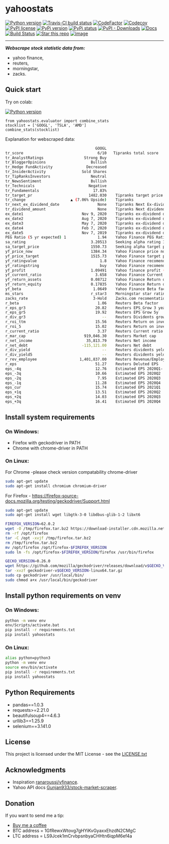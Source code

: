 yahoostats
==========

[![Python version](https://img.shields.io/badge/python-3.6+-blue.svg?style=flat)](https://pypi.python.org/pypi/yahoostats)
[![Travis-CI build status](https://travis-ci.com/hristo-mavrodiev/yahoostats.svg?token=vBVcih17gwYqyFBxLbq6&branch=master)](https://travis-ci.com/hristo-mavrodiev/yahoostats)
[![CodeFactor](https://www.codefactor.io/repository/github/hristo-mavrodiev/yahoostats/badge?s=4287dd473da0f3410b9a839151234c95fb6c8946)](https://www.codefactor.io/repository/github/hristo-mavrodiev/yahoostats)
[![Codecov](https://codecov.io/gh/hristo-mavrodiev/yahoostats/branch/master/graph/badge.svg?token=XPWG1SQYK5)](https://codecov.io/gh/hristo-mavrodiev/yahoostats)
[![PyPI license](https://img.shields.io/pypi/l/ansicolortags.svg?style=flat)](https://pypi.python.org/pypi/yahoostats)
[![PyPi version](https://img.shields.io/pypi/v/yahoostats)](https://pypi.python.org/pypi/yahoostats)
[![PyPi status](https://img.shields.io/pypi/status/yahoostats)](https://pypi.python.org/pypi/yahoostats)
[![PyPI - Downloads](https://img.shields.io/pypi/dm/yahoostats)](https://pypi.python.org/pypi/yahoostats)
[![Docs](https://img.shields.io/badge/Read-the_docs-green)](https://hristo-mavrodiev.github.io/yahoostats/)
[![Build Status](https://dev.azure.com/hmavrodiev/hmavrodiev/_apis/build/status/hristo-mavrodiev.yahoostats?branchName=dev)](https://dev.azure.com/hmavrodiev/hmavrodiev/_build/latest?definitionId=4&branchName=dev)
[![Star this repo](https://img.shields.io/github/stars/hristo-mavrodiev/yahoostats)](https://github.com/hristo-mavrodiev/yahoostats)
[![image](https://img.shields.io/badge/Donate-Buy_me_a_coffee-blue.svg)](https://www.buymeacoffee.com/hristomavrodiev)


------------------------------------------------------------------------

***Webscrape stock statistic data from:***
* yahoo finance,
* reuters,
* morningstar,
* zacks.

Quick start
-----------

Try on colab:

[![Python version](https://colab.research.google.com/assets/colab-badge.svg?style=flat)](https://colab.research.google.com/drive/1ISvV7DdK_W_ySwRxSKfDyna6ZsMzQnAb?usp=sharing)

``` {.sourceCode .Python}
from yahoostats.evaluator import combine_stats
stocklist = ['GOOGL', 'TSLA', 'AMD']
combine_stats(stocklist)
```

Explanation for webscraped data:

``` bash
                                        GOOGL
tr_score                                 6/10   Tipranks total score
tr_AnalystRatings                  Strong Buy
tr_BloggerOpinions                    Bullish
tr_Hedge FundActivity               Decreased
tr_InsiderActivity                Sold Shares
tr_TipRanksInvestors                  Neutral
tr_NewsSentiment                      Bullish
tr_Technicals                        Negative
tr_Fundamentals                        17.83%
tr_target_pr                         1482.030    Tipranks target price after 12 months
tr_change                    ▲ (7.06% Upside)    Tipranks
tr_next_ex_dividend_date                 None    Tipranks Next Ex-dividend Date
tr_dividend_amount                       None    Tipranks Next dividend amount
ex_date1                          Nov 9, 2020    Tipranks ex-dividend date history
ex_date2                          Aug 7, 2020    Tipranks ex-dividend date history 
ex_date3                          May 7, 2020    Tipranks ex-dividend date history
ex_date4                          Feb 7, 2020    Tipranks ex-dividend date history
ex_date5                          Nov 7, 2019    Tipranks ex-dividend date history
PEG Ratio (5 yr expected) 1              1.94    Yahoo Finance PEG Ratio
sa_rating                             3.20513    Seeking alpha rating 1(bearish) ÷ 5 bullish
sa_target_price                       1550.73    Seeking alpha target price
yf_price_now                          1384.34    Yahoo Finance price now
yf_price_target                       1515.73    Yahoo Finance target price
yf_ratingvalue                            1.8    Yahoo Finance recomendation score
yf_ratingstring                           buy    Yahoo Finance recomendation
yf_profit                             1.09491    Yahoo finance profit (target/current price)
yf_current_ratio                        3.658    Yahoo Finance Current ratio
yf_return_assets                      0.08712    Yahoo Finance Return on assets
yf_return_equity                      0.17835    Yahoo Finance Return on equity
yf_beta                                1.0649    Yahoo Finance Beta factor
ms_stars                              r_star3    Morningstar star rating [0-5]stars
zacks_rate                             3-Hold    Zacks.com recomentations
r_beta                                   1.06    Reuters Beta factor
r_eps_gr3                               20.82    Reuters EPS_Grow 3 years
r_eps_gr5                               19.92    Reuters EPS Grow 5y
r_div_gr3                                  --    Reuters Dividents grow 3y
r_roi_ttm                               15.56    Reuters Return on investment TTM
r_roi_5                                 15.02    Reuters Return on investment 5years
r_current_ratio                          3.37    Reuters Current ratio
r_mar_cap                          919,046.30    Reuters Market cap
r_net_income                        35,813.79    Reuters Net income
r_net_debt                        -115,121.00    Reuters Net debt
r_div_yield                                --    Reuters dividents yeld
r_div_yield5                               --    Reuters dividents yeld 5 years
r_rev_employee                   1,401,837.00    Reuters Revenue/Employee
r_eps                                   51.27    Reuters Deluted EPS
eps_-4q                                 12.76    Estimated EPS 2020Q1- Wall st consensus 
eps_-3q                                 10.66    Estimated EPS 2020Q2
eps_-2q                                  7.95    Estimated EPS 2020Q3
eps_-1q                                 11.28    Estimated EPS 2020Q4
eps_cur                                 15.74    Estimated EPS 2021Q1
eps_+1q                                 13.51    Estimated EPS 2020Q2
eps_+2q                                 14.03    Estimated EPS 2020Q3
eps_+3q                                 16.41    Estimated EPS 2020Q4

```


Install system requirements
---------------------------

### On Windows:

  -   Firefox with geckodriver in PATH
  -   Chrome with chrome-driver in PATH

### On Linux:

For Chrome -please check version compatability chrome-driver

``` bash
sudo apt-get update
sudo apt-get install chromium chromium-driver
```

For Firefox -
<https://firefox-source-docs.mozilla.org/testing/geckodriver/Support.html>

``` bash
sudo apt-get update
sudo apt-get install wget libgtk-3-0 libdbus-glib-1-2 libxt6

FIREFOX_VERSION=62.0.2 
wget -O /tmp/firefox.tar.bz2 https://download-installer.cdn.mozilla.net/pub/firefox/releases/$FIREFOX_VERSION/linux-x86_64/en-US/firefox-$FIREFOX_VERSION.tar.bz2
rm -rf /opt/firefox 
tar -C /opt -xvjf /tmp/firefox.tar.bz2 
rm /tmp/firefox.tar.bz2 
mv /opt/firefox /opt/firefox-$FIREFOX_VERSION 
sudo ln -fs /opt/firefox-$FIREFOX_VERSION/firefox /usr/bin/firefox

GECKO_VERSION=0.26.0
wget https://github.com/mozilla/geckodriver/releases/download/v$GECKO_VERSION/geckodriver-v$GECKO_VERSION-linux64.tar.gz  
tar -xvzf geckodriver-v$GECKO_VERSION-linux64.tar.gz   
sudo cp geckodriver /usr/local/bin/
sudo chmod a+x /usr/local/bin/geckodriver
```

Install python requirements on venv
-----------------------------------

### On Windows:

``` bash
python -m venv env
env/Scripts/activate.bat
pip install -r requirements.txt
pip install yahoostats
```

### On Linux:

``` bash
alias python=python3
python -m venv env
source env/bin/activate
pip install -r requirements.txt
pip install yahoostats
```

Python Requirements
-------------------

-   pandas==1.0.3
-   requests&gt;=2.21.0
-   beautifulsoup4==4.6.3
-   urllib3==1.25.9
-   selenium==3.141.0

License
-------

This project is licensed under the MIT License - see the
[LICENSE.txt](LICENSE.txt)

Acknowledgments
---------------

-   Inspiration
    [ranaroussi/yfinance](https://github.com/ranaroussi/yfinance).
-   Yahoo API docs
    [Gunjan933/stock-market-scraper](https://github.com/Gunjan933/stock-market-scraper).

Donation
--------

If you want to send me a tip:

-   [Buy me a coffee](https://www.buymeacoffee.com/hristomavrodiev)
-   BTC address = 1GfRewxWtovg7gHYiKvGyaxxEhzdN2CMgC
-   LTC address = LS9Jcek1mCrvbpsnbyaCHHtn6iqpM6ef4a

